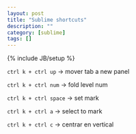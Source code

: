 ```yaml
---
layout: post
title: "Sublime shortcuts"
description: ""
category: [sublime]
tags: []
---
```

{% include JB/setup %}

`ctrl k + ctrl up` -> mover tab a new panel

`ctrl k + ctrl num` -> fold level num

`ctrl k + ctrl space` -> set mark

`ctrl k + ctrl a`          -> select to mark

`ctrl k + ctrl c` -> centrar en vertical

